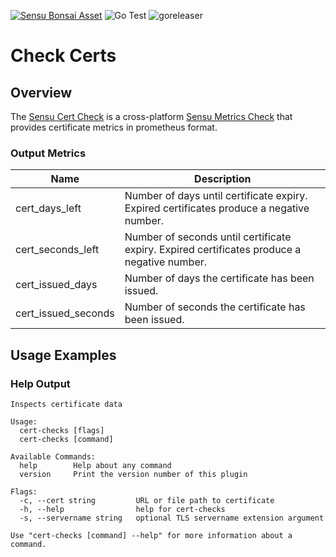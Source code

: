 [![Sensu Bonsai Asset](https://img.shields.io/badge/Bonsai-Download%20Me-brightgreen.svg?colorB=89C967&logo=sensu)](https://bonsai.sensu.io/assets/sensu/cert-checks)
![Go Test](https://github.com/sensu/cert-checks/workflows/Go%20Test/badge.svg)
![goreleaser](https://github.com/sensu/cert-checks/workflows/goreleaser/badge.svg)

# Check Certs

## Overview
The [Sensu Cert Check][1] is a cross-platform [Sensu Metrics Check][2] that provides certificate metrics in prometheus format. 

### Output Metrics

| Name                  | Description   |
|-----------------------|---------------|
| cert_days_left      | Number of days until certificate expiry. Expired certificates produce a negative number. |
| cert_seconds_left   | Number of seconds until certificate expiry. Expired certificates produce a negative number.  |
| cert_issued_days    | Number of days the certificate has been issued. |
| cert_issued_seconds | Number of seconds the certificate has been issued. |


## Usage Examples

### Help Output

```
Inspects certificate data

Usage:
  cert-checks [flags]
  cert-checks [command]

Available Commands:
  help        Help about any command
  version     Print the version number of this plugin

Flags:
  -c, --cert string         URL or file path to certificate
  -h, --help                help for cert-checks
  -s, --servername string   optional TLS servername extension argument

Use "cert-checks [command] --help" for more information about a command.
```


[1]: https://github.com/sensu/system-check
[2]: https://docs.sensu.io/sensu-go/latest/reference/checks/

